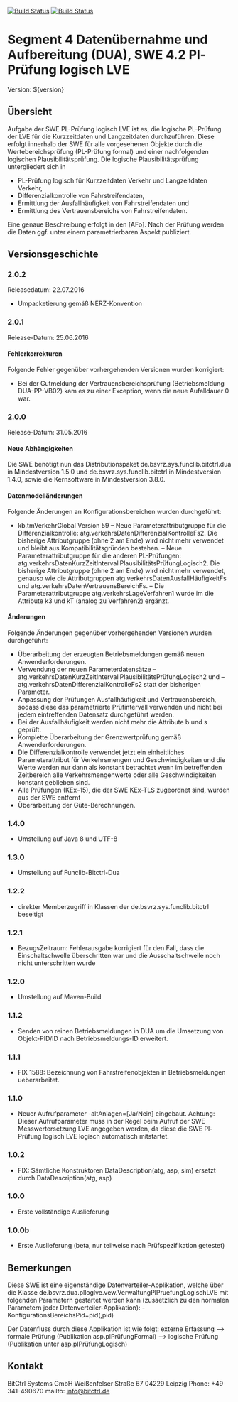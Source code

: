 [![Build Status](https://travis-ci.org/bitctrl/de.bsvrz.dua.plloglve.svg?branch=master)](https://travis-ci.org/bitctrl/de.bsvrz.dua.plloglve)
[![Build Status](https://api.bintray.com/packages/bitctrl/maven/de.bsvrz.dua.plloglve/images/download.svg)](https://bintray.com/bitctrl/maven/de.bsvrz.dua.plloglve)

# Segment 4 Datenübernahme und Aufbereitung (DUA), SWE 4.2 Pl-Prüfung logisch LVE

Version: ${version}

## Übersicht

Aufgabe der SWE PL-Prüfung logisch LVE ist es, die logische PL-Prüfung der LVE für die
Kurzzeitdaten und Langzeitdaten durchzuführen. Diese erfolgt innerhalb der SWE für alle
vorgesehenen Objekte durch die Wertebereichsprüfung (PL-Prüfung formal) und einer nachfolgenden
logischen Plausibilitätsprüfung. Die logische Plausibilitätsprüfung untergliedert sich in

- PL-Prüfung logisch für Kurzzeitdaten Verkehr und Langzeitdaten Verkehr,
- Differenzialkontrolle von Fahrstreifendaten,
- Ermittlung der Ausfallhäufigkeit von Fahrstreifendaten und
- Ermittlung des Vertrauensbereichs von Fahrstreifendaten.

Eine genaue Beschreibung erfolgt in den [AFo]. Nach der Prüfung werden die Daten ggf. unter
einem parametrierbaren Aspekt publiziert.


## Versionsgeschichte

### 2.0.2

Releasedatum: 22.07.2016

- Umpacketierung gemäß NERZ-Konvention
  
### 2.0.1

Release-Datum: 25.06.2016

#### Fehlerkorrekturen

Folgende Fehler gegenüber vorhergehenden Versionen wurden korrigiert:

- Bei der Gutmeldung der Vertrauensbereichsprüfung (Betriebsmeldung
  DUA-PP-VB02) kam es zu einer Exception, wenn die neue Aufalldauer 0 war.

### 2.0.0

Release-Datum: 31.05.2016

#### Neue Abhängigkeiten

Die SWE benötigt nun das Distributionspaket de.bsvrz.sys.funclib.bitctrl.dua
in Mindestversion 1.5.0 und de.bsvrz.sys.funclib.bitctrl in Mindestversion 1.4.0,
sowie die Kernsoftware in Mindestversion 3.8.0.

#### Datenmodelländerungen

Folgende Änderungen an Konfigurationsbereichen wurden durchgeführt:
- kb.tmVerkehrGlobal Version 59
– Neue Parameterattributgruppe für die Differenzialkontrolle:
  atg.verkehrsDatenDifferenzialKontrolleFs2. Die bisherige Attributgruppe
 (ohne 2 am Ende) wird nicht mehr verwendet und bleibt aus
  Kompatibilitätsgründen bestehen.
– Neue Parameterattributgruppe für die anderen PL-Prüfungen:
  atg.verkehrsDatenKurzZeitIntervallPlausibilitätsPrüfungLogisch2.
  Die bisherige Attributgruppe (ohne 2 am Ende) wird nicht mehr verwendet,
  genauso wie die Attributgruppen atg.verkehrsDatenAusfallHäufigkeitFs
  und atg.verkehrsDatenVertrauensBereichFs.
– Die Parameterattributgruppe atg.verkehrsLageVerfahren1 wurde im die
  Attribute k3 und kT (analog zu Verfahren2) ergänzt.

#### Änderungen

Folgende Änderungen gegenüber vorhergehenden Versionen wurden durchgeführt:

- Überarbeitung der erzeugten Betriebsmeldungen gemäß neuen Anwenderforderungen.
- Verwendung der neuen Parameterdatensätze
  – atg.verkehrsDatenKurzZeitIntervallPlausibilitätsPrüfungLogisch2
    und
  – atg.verkehrsDatenDifferenzialKontrolleFs2 statt der bisherigen Parameter.
- Anpassung der Prüfungen Ausfallhäufigkeit und Vertrauensbereich, sodass diese
  das parametrierte Prüfintervall verwenden und nicht bei jedem eintreffenden Datensatz
  durchgeführt werden.
- Bei der Ausfallhäufigkeit werden nicht mehr die Attribute b und s geprüft.
- Komplette Überarbeitung der Grenzwertprüfung gemäß Anwenderforderungen.
- Die Differenzialkontrolle verwendet jetzt ein einheitliches Parameterattribut für
  Verkehrsmengen und Geschwindigkeiten und die Werte werden nur dann als konstant
  betrachtet wenn im betreffenden Zeitbereich alle Verkehrsmengenwerte oder
  alle Geschwindigkeiten konstant geblieben sind.
- Alle Prüfungen (KEx–15), die der SWE KEx-TLS zugeordnet sind, wurden aus
  der SWE entfernt
- Überarbeitung der Güte-Berechnungen.

### 1.4.0

- Umstellung auf Java 8 und UTF-8

### 1.3.0

- Umstellung auf Funclib-Bitctrl-Dua

### 1.2.2

- direkter Memberzugriff in Klassen der de.bsvrz.sys.funclib.bitctrl beseitigt

### 1.2.1

- BezugsZeitraum: Fehlerausgabe korrigiert für den Fall, dass die Einschaltschwelle überschritten war und 
  die Ausschaltschwelle noch nicht unterschritten wurde

### 1.2.0

- Umstellung auf Maven-Build

### 1.1.2

- Senden von reinen Betriebsmeldungen in DUA um die Umsetzung von Objekt-PID/ID nach
  Betriebsmeldungs-ID erweitert.  

### 1.1.1

- FIX 1588: Bezeichnung von Fahrstreifenobjekten in Betriebsmeldungen ueberarbeitet.

### 1.1.0

- Neuer Aufrufparameter -altAnlagen=[Ja/Nein] eingebaut. Achtung: Dieser Aufrufparameter 
  muss in der Regel beim Aufruf der SWE Messwertersetzung LVE angegeben werden, da diese die 
  SWE Pl-Prüfung logisch LVE logisch automatisch mitstartet.

### 1.0.2

- FIX: Sämtliche Konstruktoren DataDescription(atg, asp, sim) ersetzt durch
       DataDescription(atg, asp)

### 1.0.0

- Erste vollständige Auslieferung

### 1.0.0b

- Erste Auslieferung (beta, nur teilweise nach Prüfspezifikation getestet)


## Bemerkungen

Diese SWE ist eine eigenständige Datenverteiler-Applikation, welche über die Klasse
de.bsvrz.dua.plloglve.vew.VerwaltungPlPruefungLogischLVE mit folgenden Parametern gestartet werden kann
(zusaetzlich zu den normalen Parametern jeder Datenverteiler-Applikation):
	-KonfigurationsBereichsPid=pid(,pid)

Der Datenfluss durch diese Applikation ist wie folgt:
externe Erfassung 
	--> formale Prüfung (Publikation asp.plPrüfungFormal) 
		-->	logische Prüfung (Publikation unter asp.plPrüfungLogisch)
	


## Kontakt

BitCtrl Systems GmbH
Weißenfelser Straße 67
04229 Leipzig
Phone: +49 341-490670
mailto: info@bitctrl.de
